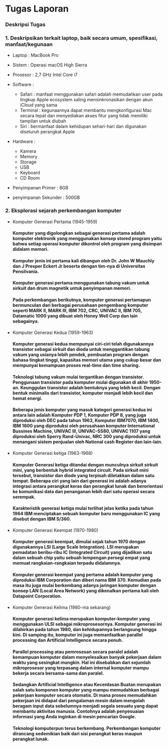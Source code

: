 # Tugas Laporan
### Deskripsi Tugas

### 1. Deskripsikan terkait laptop, baik secara umum, spesifikasi, manfaat/kegunaan
- Laptop : MacBook Pro
- Sistem : Operasi macOS High Sierra
- Prosesor : 2,7 GHz Intel Core i7
- Software : 
    * Safari : manfaat menggunakan safari adalah memudahkan user pada lingkup Apple ecosystem saling mensinkronasikan dengan akun iCloud yang sama
    * Terminal : kegunaannya dapat membantu mengkonfigurasi Mac secara tepat dan menyediakan akses fitur yang tidak memiliki tampilan untuk diubah
    * Siri : bermanfaat dalam kehidupan sehari-hari dan digunakan diseluruh perangkat Apple
  
- Hardware :
    * Kamera
    * Memory
    * Storage
    * USB
    * Keyboard
    * CD Room
  
- Penyimpanan Primer : 8GB
- penyimpanan Sekunder : 500GB
  
### 2. Eksplorasi sejarah perkembangan komputer
- Komputer Generasi Pertama (1945-1959)
    #### Komputer yang digolongkan sebagai generasi pertama adalah komputer elektronik yang menggunakan konsep stored program yaitu bahwa setiap operasi komputer dikontrol oleh program yang disimpan didalam memori.
    #### Komputer jenis ini pertama kali dibangun oleh Dr. John W Mauchly dan J Presper Eckert Jr beserta dengan tim-nya di Universitas Pensilvania.
    #### Komputer generasi pertama menggunakan tabung vakum untuk sirkuit dan drum magnetik untuk penyimpanan memori.
    #### Pada perkembangan berikutnya, komputer generasi pertamapun bermunculan dari berbagai perusahaan pengembang komputer seperti MARK II, MARK III, IBM 702, CRC, UNIVAC II, IBM 705, Datamatic 1000 yang dibuat oleh Honey Well Corp dan lain sebagainya.

- Komputer Generasi Kedua (1959-1963)
    #### Komputer generasi kedua mempunyai ciri-ciri telah digunakannya transistor sebagai sirkuit dan dioda untuk menggantikan tabung vakum yang usianya lebih pendek, pembuatan program dengan bahasa tingkat tinggi, kapasitas memori utama yang cukup besar dan mempunyai kemampuan proses real-time dan time sharing.
    #### Teknologi tabung vakum mulai tergantikan dengan transistor. Penggunaan transistor pada komputer mulai digunakan di akhir 1950-an. Keunggulan transistor adalah bentuknya yang lebih kecil. Dengan bentuk minimalis dari transistor, komputer menjadi lebih kecil dan hemat energi. 
    #### Beberapa jenis komputer yang masuk kategori generasi kedua ini antara lain adalah Komputer PDP 1, Komputer PDP 8, yang juga diproduksi oleh DEC pada tahun 1963, Komputer IBM7070, IBM 1400, IBM 1600 yang diproduksi oleh perusahaan komputer International Bussines Machine, UNIVAC III, UNIVAC-SS80, UNIVAC 1107 yang diproduksi oleh Sperry Rand-Univac, NRC 300 yang diproduksi untuk menangani sistem penjualan oleh National cash Register dan lain-lain.
- Komputer Generasi ketiga (1963-1968)
    #### Komputer Generasi ketiga ditandai dengan munculnya sirkuit sirkuit mini, yang berbentuk hybrid integrated circuit. Pada sirkuit mini tersebut, transistor dan diode yang terpisah diletakkan dalam satu tempat. Beberapa ciri yang lain dari generasi ini adalah adanya integrasi antara perangkat keras dan perangkat lunak dan berorientasi ke komunikasi data dan penanganan lebih dari satu operasi secara serempak.
    #### Karakteristik generasi ketiga mulai terlihat jelas ketika pada tahun 1964 IBM menciptakan sebuah komputer baru menggunakan IC yang disebut dengan IBM S/360. 
- Komputer Generasi Keempat (1970-1980)
    #### Komputer generasi keempat, dimulai sejak tahun 1970 dengan digunakannya LSI (Large Scale Integration). LSI merupakan pemadatan beribu-ribu IC (Integrated Circuit) yang dijadikan satu dalam sebuah chip yaitu sebuah lempengan persegi empat yang memuat rangkaian-rangkaian terpadu didalamnya.
    #### Komputer generasi keempat yang pertama adalah komputer yang diproduksi IBM Corporation dan diberi nama IBM 370. Kemudian pada masa itu juga mulai berkembang adanya jaringan komputer dengan konsep LAN (Local Area Network) yang dikenalkan pertama kali oleh Datapoint Corporation.
- Komputer Generasi Kelima (1980-ma sekarang)
    #### Komputer generasi kelima merupakan komputer-komputer yang menggunakan ULSI sebagai mikroprosesornya. Komputer generasi ini dilahirkan pada tahun 1980, dan kehidupannya berlangsung hingga kini. Di samping itu, komputer ini juga memanfaatkan parallel processing dan Artificial Intelligence secara penuh.
    #### Parallel processing atau pemrosesan secara paralel adalah kemampuan komputer dalam menyelesaikan banyak pekerjaan dalam waktu yang sesingkat mungkin. Hal ini disebabkan dari sejumlah mikroprosesor yang terpasang dalam internal komputer mampu bekerja secara bersama-sama dan paralel.
    #### Sedangkan Artificial Intelligence atau Kecerdasan Buatan merupakan salah satu komponen komputer yang mampu memudahkan berbagai pekerjaan komputer secara otomatis. Di mana proses memudahkan pekerjaan ini didapat dari pengalaman mesin dalam mengolah beragam input data sebelumnya menjadi segala sesuatu yang dapat membantu aktivitas manusia. Contohnya adalah penyesuaian informasi yang Anda inginkan di mesin pencarian Google.
    #### Teknologi komputerpun terus berkembang. Perkembangan komputer dirancang sedemikian baik dari sisi perangkat keras maupun perangkat lunak. 